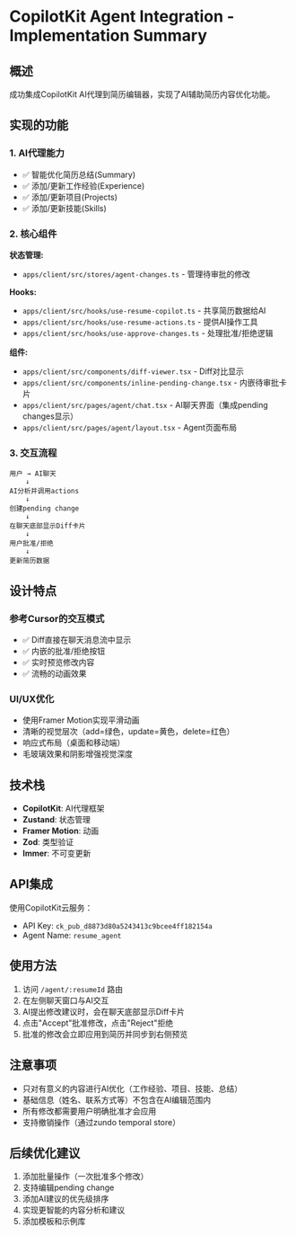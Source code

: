 # CopilotKit Agent Integration - Implementation Summary

## 概述

成功集成CopilotKit AI代理到简历编辑器，实现了AI辅助简历内容优化功能。

## 实现的功能

### 1. AI代理能力
- ✅ 智能优化简历总结(Summary)
- ✅ 添加/更新工作经验(Experience)
- ✅ 添加/更新项目(Projects)  
- ✅ 添加/更新技能(Skills)

### 2. 核心组件

**状态管理:**
- `apps/client/src/stores/agent-changes.ts` - 管理待审批的修改

**Hooks:**
- `apps/client/src/hooks/use-resume-copilot.ts` - 共享简历数据给AI
- `apps/client/src/hooks/use-resume-actions.ts` - 提供AI操作工具
- `apps/client/src/hooks/use-approve-changes.ts` - 处理批准/拒绝逻辑

**组件:**
- `apps/client/src/components/diff-viewer.tsx` - Diff对比显示
- `apps/client/src/components/inline-pending-change.tsx` - 内嵌待审批卡片
- `apps/client/src/pages/agent/chat.tsx` - AI聊天界面（集成pending changes显示）
- `apps/client/src/pages/agent/layout.tsx` - Agent页面布局

### 3. 交互流程

```
用户 → AI聊天
    ↓
AI分析并调用actions
    ↓
创建pending change
    ↓
在聊天底部显示Diff卡片
    ↓
用户批准/拒绝
    ↓
更新简历数据
```

## 设计特点

### 参考Cursor的交互模式
- ✅ Diff直接在聊天消息流中显示
- ✅ 内嵌的批准/拒绝按钮
- ✅ 实时预览修改内容
- ✅ 流畅的动画效果

### UI/UX优化
- 使用Framer Motion实现平滑动画
- 清晰的视觉层次（add=绿色，update=黄色，delete=红色）
- 响应式布局（桌面和移动端）
- 毛玻璃效果和阴影增强视觉深度

## 技术栈

- **CopilotKit**: AI代理框架
- **Zustand**: 状态管理
- **Framer Motion**: 动画
- **Zod**: 类型验证
- **Immer**: 不可变更新

## API集成

使用CopilotKit云服务：
- API Key: `ck_pub_d8873d80a5243413c9bcee4ff182154a`
- Agent Name: `resume_agent`

## 使用方法

1. 访问 `/agent/:resumeId` 路由
2. 在左侧聊天窗口与AI交互
3. AI提出修改建议时，会在聊天底部显示Diff卡片
4. 点击"Accept"批准修改，点击"Reject"拒绝
5. 批准的修改会立即应用到简历并同步到右侧预览

## 注意事项

- 只对有意义的内容进行AI优化（工作经验、项目、技能、总结）
- 基础信息（姓名、联系方式等）不包含在AI编辑范围内
- 所有修改都需要用户明确批准才会应用
- 支持撤销操作（通过zundo temporal store）

## 后续优化建议

1. 添加批量操作（一次批准多个修改）
2. 支持编辑pending change
3. 添加AI建议的优先级排序
4. 实现更智能的内容分析和建议
5. 添加模板和示例库

